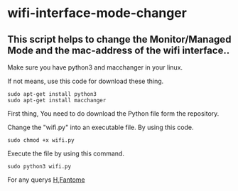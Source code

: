 # wifi-interface-mode-changer

## This script helps to change the Monitor/Managed Mode and the mac-address of the wifi interface..

Make sure you have python3 and macchanger in your linux.

If not means, use this code for download these thing.

```
sudo apt-get install python3
sudo apt-get install macchanger
```

First thing, You need to do download the Python file form the repository.

Change the "wifi.py" into an executable file. By using this code.
```
sudo chmod +x wifi.py
```

Execute the file by using this command.
```
sudo python3 wifi.py
```

For any querys [H,Fantome](hackingghost2002@gmail.com)
